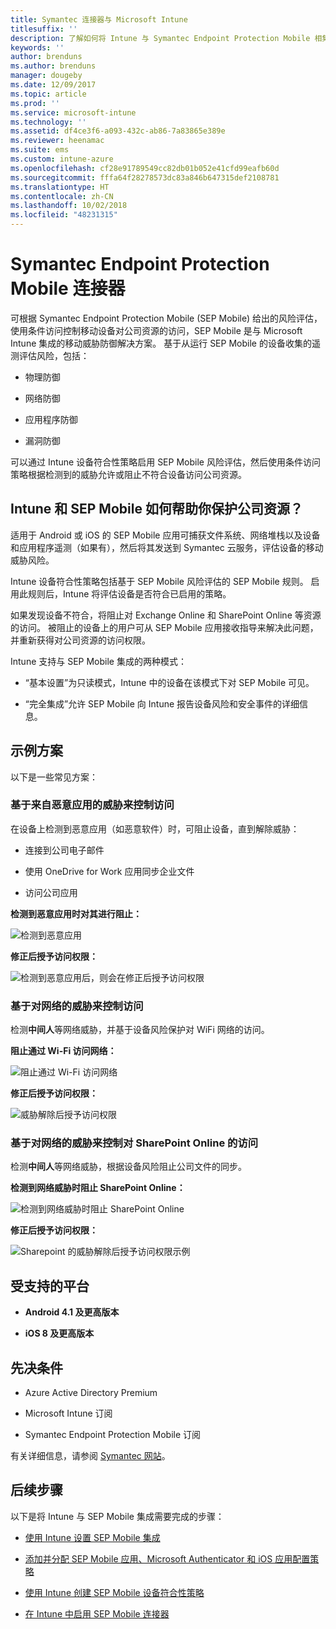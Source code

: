 ```yaml
---
title: Symantec 连接器与 Microsoft Intune
titlesuffix: ''
description: 了解如何将 Intune 与 Symantec Endpoint Protection Mobile 相集成以控制移动设备对公司资源的访问。
keywords: ''
author: brenduns
ms.author: brenduns
manager: dougeby
ms.date: 12/09/2017
ms.topic: article
ms.prod: ''
ms.service: microsoft-intune
ms.technology: ''
ms.assetid: df4ce3f6-a093-432c-ab86-7a83865e389e
ms.reviewer: heenamac
ms.suite: ems
ms.custom: intune-azure
ms.openlocfilehash: cf28e91789549cc82db01b052e41cfd99eafb60d
ms.sourcegitcommit: fffa64f28278573dc83a846b647315def2108781
ms.translationtype: HT
ms.contentlocale: zh-CN
ms.lasthandoff: 10/02/2018
ms.locfileid: "48231315"
---
```

# <a name="symantec-endpoint-protection-mobile-connector"></a>Symantec Endpoint Protection Mobile 连接器

可根据 Symantec Endpoint Protection Mobile (SEP Mobile) 给出的风险评估，使用条件访问控制移动设备对公司资源的访问，SEP Mobile 是与 Microsoft Intune 集成的移动威胁防御解决方案。 基于从运行 SEP Mobile 的设备收集的遥测评估风险，包括：

-   物理防御

-   网络防御

-   应用程序防御

-   漏洞防御

可以通过 Intune 设备符合性策略启用 SEP Mobile 风险评估，然后使用条件访问策略根据检测到的威胁允许或阻止不符合设备访问公司资源。

## <a name="how-do-intune-and-sep-mobile-help-protect-your-company-resources"></a>Intune 和 SEP Mobile 如何帮助你保护公司资源？

适用于 Android 或 iOS 的 SEP Mobile 应用可捕获文件系统、网络堆栈以及设备和应用程序遥测（如果有），然后将其发送到 Symantec 云服务，评估设备的移动威胁风险。

Intune 设备符合性策略包括基于 SEP Mobile 风险评估的 SEP Mobile 规则。 启用此规则后，Intune 将评估设备是否符合已启用的策略。

如果发现设备不符合，将阻止对 Exchange Online 和 SharePoint Online 等资源的访问。 被阻止的设备上的用户可从 SEP Mobile 应用接收指导来解决此问题，并重新获得对公司资源的访问权限。

Intune 支持与 SEP Mobile 集成的两种模式：

-   “基本设置”为只读模式，Intune 中的设备在该模式下对 SEP Mobile 可见。

-   “完全集成”允许 SEP Mobile 向 Intune 报告设备风险和安全事件的详细信息。

## <a name="sample-scenarios"></a>示例方案

以下是一些常见方案：

### <a name="control-access-based-on-threats-from-malicious-apps"></a>基于来自恶意应用的威胁来控制访问

在设备上检测到恶意应用（如恶意软件）时，可阻止设备，直到解除威胁：

-   连接到公司电子邮件

-   使用 OneDrive for Work 应用同步企业文件

-   访问公司应用

**检测到恶意应用时对其进行阻止：**

![检测到恶意应用](./media/symantec-arch-1.png)

**修正后授予访问权限：**

![检测到恶意应用后，则会在修正后授予访问权限](./media/symantec-arch-2.png)

### <a name="control-access-based-on-threat-to-network"></a>基于对网络的威胁来控制访问

检测**中间人**等网络威胁，并基于设备风险保护对 WiFi 网络的访问。

**阻止通过 Wi-Fi 访问网络：**

![阻止通过 Wi-Fi 访问网络](./media/symantec-arch-3.png)

**修正后授予访问权限：**

![威胁解除后授予访问权限](./media/symantec-arch-4.png)

### <a name="control-access-to-sharepoint-online-based-on-threat-to-network"></a>基于对网络的威胁来控制对 SharePoint Online 的访问

检测**中间人**等网络威胁，根据设备风险阻止公司文件的同步。

**检测到网络威胁时阻止 SharePoint Online：**

![检测到网络威胁时阻止 SharePoint Online](./media/symantec-arch-5.png)

**修正后授予访问权限：**

![Sharepoint 的威胁解除后授予访问权限示例](./media/symantec-arch-6.png)

## <a name="supported-platforms"></a>受支持的平台

-   **Android 4.1 及更高版本**

-   **iOS 8 及更高版本**

## <a name="pre-requisites"></a>先决条件

-   Azure Active Directory Premium

-   Microsoft Intune 订阅

-   Symantec Endpoint Protection Mobile 订阅

有关详细信息，请参阅 [Symantec 网站](https://www.skycure.com/skycure-microsoft-integration/)。

## <a name="next-steps"></a>后续步骤

以下是将 Intune 与 SEP Mobile 集成需要完成的步骤：

- [使用 Intune 设置 SEP Mobile 集成](skycure-mtd-connector-integration.md)

- [添加并分配 SEP Mobile 应用、Microsoft Authenticator 和 iOS 应用配置策略](mtd-apps-ios-app-configuration-policy-add-assign.md)

- [使用 Intune 创建 SEP Mobile 设备符合性策略](mtd-device-compliance-policy-create.md)

- [在 Intune 中启用 SEP Mobile 连接器](mtd-connector-enable.md)

